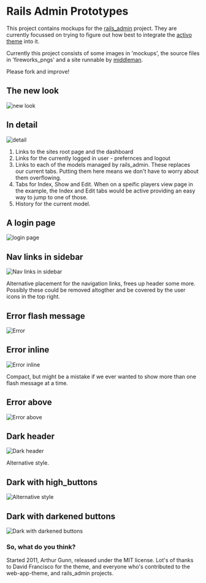 # Rails Admin Prototypes

This project contains mockups for the [rails_admin](https://github.com/sferik/rails_admin) project. They are currently focussed on trying to figure out how best to integrate the [activo theme](http://activo.dmfranc.com/) into it.

Currently this project consists of some images in 'mockups', the source files in 'fireworks_pngs' and a site runnable by [middleman](https://github.com/tdreyno/middleman).

Please fork and improve!

## The new look
![new look](https://github.com/gunn/rails_admin-prototypes/raw/master/mockups/main.png)

## In detail
![detail](https://github.com/gunn/rails_admin-prototypes/raw/master/mockups/main_with_highlights.png)

1. Links to the sites root page and the dashboard
2. Links for the currently logged in user - prefernces and logout
3. Links to each of the models managed by rails_admin. These replaces our current tabs. Putting them here means we don't have to worry about them overflowing.
4. Tabs for Index, Show and Edit. When on a speific players view page in the example, the Index and Edit tabs would be active providing an easy way to jump to one of those.
5. History for the current model.

## A login page
![login page](https://github.com/gunn/rails_admin-prototypes/raw/master/mockups/login.png)

## Nav links in sidebar
![Nav links in sidebar](https://github.com/gunn/rails_admin-prototypes/raw/master/mockups/nav_in_sidebar.png)

Alternative placement for the navigation links, frees up header some more. Possibly these could be removed altogther and be covered by the user icons in the top right.

## Error flash message
![Error](https://github.com/gunn/rails_admin-prototypes/raw/master/mockups/error.png)

## Error inline
![Error inline](https://github.com/gunn/rails_admin-prototypes/raw/master/mockups/error_inline.png)

Compact, but might be a mistake if we ever wanted to show more than one flash message at a time.

## Error above
![Error above](https://github.com/gunn/rails_admin-prototypes/raw/master/mockups/error_above.png)

## Dark header
![Dark header](https://github.com/gunn/rails_admin-prototypes/raw/master/mockups/dark_header.png)

Alternative style.

## Dark with high_buttons
![Alternative style](https://github.com/gunn/rails_admin-prototypes/raw/master/mockups/dark_header_high_buttons.png)

## Dark with darkened buttons
![Dark with darkened buttons](https://github.com/gunn/rails_admin-prototypes/raw/master/mockups/dark_header_dark_buttons.png)

### So, what do you think?

Started 2011, Arthur Gunn, released under the MIT license.
Lot's of thanks to David Francisco for the theme, and everyone who's contributed to the web-app-theme, and rails_admin projects.
